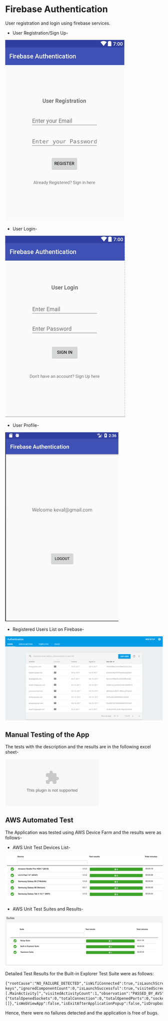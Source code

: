 # Firebase Authentication
User registration and login using firebase services.


* User Registration/Sign Up-

![](images/UserRegistration.PNG)


* User Login-

![](images/UserLogin.PNG)


* User Profile-

![](images/UserProfile.PNG)


* Registered Users List on Firebase-

![](images/Authentication.PNG)

## Manual Testing of the App

The tests with the description and the results are in the following excel sheet-

![Test Cases Sheet](https://github.com/kev5/Firebase_Authentication/blob/master/App%20Test%20Case%20Sheet.xlsx)

## AWS Automated Test

The Application was tested using AWS Device Farm and the results were as follows-

* AWS Unit Test Devices List-

![](https://github.com/kev5/Firebase_Authentication/blob/master/AWS%20Unit%20Test%20devices%20list.png)

* AWS Unit Test Suites and Results-

![](https://github.com/kev5/Firebase_Authentication/blob/master/AWS%20Unit%20Test%20Suites%20and%20Results.png)

Detailed Test Results for the Built-in Explorer Test Suite were as follows:

```
{"rootCause":"NO_FAILURE_DETECTED","isWifiConnected":true,"isLaunchScreenshotTaken":true,"isOpenGLApp":false,"unsuccessfulWatcherCount":0,"unvisitedComponentCount":0,"visitedComponentCount":1,"imageCount":0,"deviceFingerprint":"samsung\/matissewifiopenbnn\/matissewifiopenbnn:4.4.2\/KOT49H\/T530NUOVU1AOA2:user\/release-keys","ignoredComponentCount":0,"isLaunchSuccessful":true,"visitedScreenCount":1,"isExitDetected":false,"isCrashDetected":false,"totalTimeInMillis":31841,"isExitAfterSystemPopup":false,"visitedActivities":"[.MainActivity]","visitedActivityCount":1,"observation":"PASSED_BY_AVS","eventCount":2,"successfulWatcherCount":0,"securityThreat":"NO_ISSUE","sessionCount":1,"pid":11715,"securityStatus":{"totalOpenedSockets":0,"totalConnection":0,"totalOpenedPorts":0,"socketStats":[]},"isWebViewApp":false,"isExitAfterApplicationPopup":false,"isDropboxLogCollected":false,"isNonNativeViewApp":false,"isEntitlementPopup":false}
```

Hence, there were no failures detected and the application is free of bugs.
